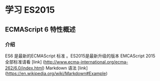 学习 ES2015
=========
ECMAScript 6 特性概述
----------

### 介绍

ES6 是最新的ECMAScript 标准 。ES2015是最新升级的版本
EMCAScript 2015 全部标准请看 [link] (http://www.ecma-international.org/ecma-262/6.0/index.html)
Markdown 语法 [link] (https://en.wikipedia.org/wiki/Markdown#Example)
